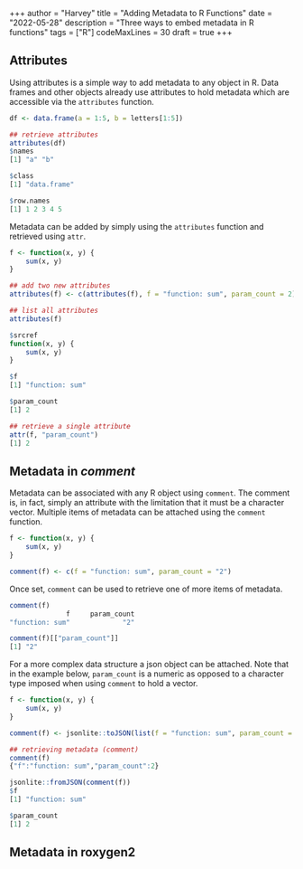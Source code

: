 +++
author = "Harvey"
title = "Adding Metadata to R Functions"
date = "2022-05-28"
description = "Three ways to embed metadata in R functions"
tags = ["R"]
codeMaxLines = 30
draft = true
+++

## Attributes

Using attributes is a simple way to add metadata to any object in R.  Data frames and other objects already use attributes to hold metadata which are accessible via the `attributes` function.

```r
df <- data.frame(a = 1:5, b = letters[1:5])

## retrieve attributes
attributes(df)
$names
[1] "a" "b"

$class
[1] "data.frame"

$row.names
[1] 1 2 3 4 5
```

Metadata can be added by simply using the `attributes` function and retrieved using `attr`.

```r
f <- function(x, y) {
    sum(x, y)
}

## add two new attributes
attributes(f) <- c(attributes(f), f = "function: sum", param_count = 2)
```

```r
## list all attributes
attributes(f)

$srcref
function(x, y) {
    sum(x, y)
}

$f
[1] "function: sum"

$param_count
[1] 2
```

```r
## retrieve a single attribute
attr(f, "param_count")
[1] 2
```

## Metadata in *comment*

Metadata can be associated with any R object using `comment`.  The comment is, in fact, simply an attribute with the limitation that it must be a character vector.  Multiple items of metadata can be attached using the `comment` function.

```r
f <- function(x, y) {
    sum(x, y)
}

comment(f) <- c(f = "function: sum", param_count = "2")
```

Once set, `comment` can be used to retrieve one of more items of metadata.

```r
comment(f)
              f     param_count 
"function: sum"             "2" 

comment(f)[["param_count"]]
[1] "2"
```

For a more complex data structure a json object can be attached.  Note that in the example below, `param_count` is a numeric as opposed to a character type imposed when using `comment` to hold a vector.

```r
f <- function(x, y) {
    sum(x, y)
}

comment(f) <- jsonlite::toJSON(list(f = "function: sum", param_count = 2), auto_unbox = TRUE)
```

```r
## retrieving metadata (comment)
comment(f)
{"f":"function: sum","param_count":2} 

jsonlite::fromJSON(comment(f))
$f
[1] "function: sum"

$param_count
[1] 2
```

## Metadata in roxygen2
